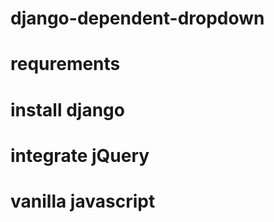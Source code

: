 # django-dependent-dropdown

# requrements
# install django
# integrate jQuery
# vanilla javascript
